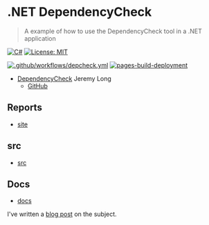 # .NET DependencyCheck

> A example of how to use the DependencyCheck tool in a .NET application

[![C#](https://img.shields.io/badge/c%23-%23239120.svg?style=for-the-badge&logo=c-sharp&logoColor=white)](https://learn.microsoft.com/en-us/dotnet/csharp/)
[![License: MIT](https://img.shields.io/badge/License-MIT-lightgrey.svg?style=for-the-badge)](LICENSE) <!-- https://opensource.org/licenses/MIT -->

[![.github/workflows/depcheck.yml](https://github.com/alex-hedley/dotnet-dependencycheck/actions/workflows/depcheck.yml/badge.svg)](https://github.com/alex-hedley/dotnet-dependencycheck/actions/workflows/depcheck.yml)
[![pages-build-deployment](https://github.com/alex-hedley/dotnet-dependencycheck/actions/workflows/pages/pages-build-deployment/badge.svg)](https://github.com/alex-hedley/dotnet-dependencycheck/actions/workflows/pages/pages-build-deployment)

- [DependencyCheck](https://jeremylong.github.io/DependencyCheck) Jeremy Long
  - [GitHub](https://github.com/jeremylong/DependencyCheck)

## Reports

- [site](https://alex-hedley.github.io/dotnet-dependencycheck/)

## src

- [src](src/)

## Docs

- [docs](docs/README.md)

I've written a [blog post](https://alex-hedley.github.io/blog/posts/dependencycheck-dotnet) on the subject.
